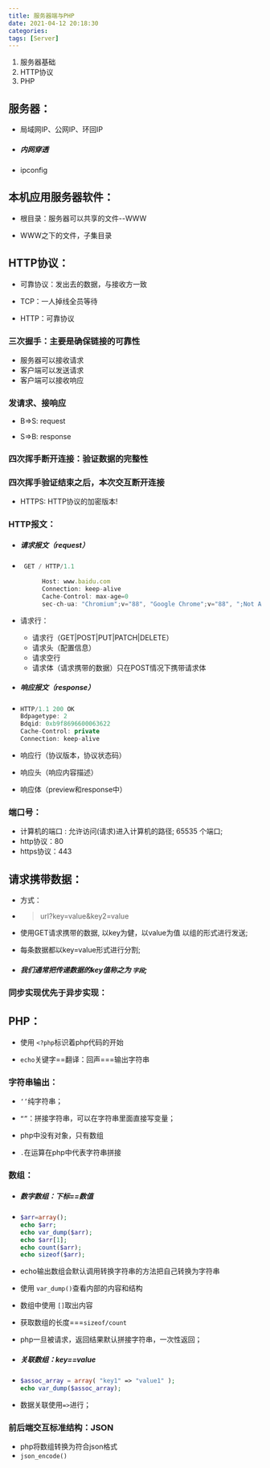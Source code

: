 ```yaml
---
title: 服务器端与PHP
date: 2021-04-12 20:18:30
categories:
tags: [Server]
---
```


1. 服务器基础
2. HTTP协议
3. PHP

<!--more-->

## 服务器：

- 局域网IP、公网IP、环回IP

- ##### 内网穿透

- ipconfig

## 本机应用服务器软件：

- 根目录：服务器可以共享的文件--WWW

- WWW之下的文件，子集目录

## HTTP协议：

- 可靠协议：发出去的数据，与接收方一致

- TCP：一人掉线全员等待

- HTTP：可靠协议

### 三次握手：主要是确保链接的可靠性

- 服务器可以接收请求
- 客户端可以发送请求
- 客户端可以接收响应

### 发请求、接响应

- B=>S: request

- S=>B: response

### 四次挥手断开连接：验证数据的完整性

### 四次挥手验证结束之后，本次交互断开连接

- HTTPS: HTTP协议的加密版本!

### HTTP报文：

- ##### 请求报文（request）

- ```js
   GET / HTTP/1.1
    
        Host: www.baidu.com
        Connection: keep-alive
        Cache-Control: max-age=0
        sec-ch-ua: "Chromium";v="88", "Google Chrome";v="88", ";Not A Brand";v="99"
  ```

- 请求行：

  - 请求行（GET|POST|PUT|PATCH|DELETE）
  - 请求头（配置信息）
  - 请求空行
  - 请求体（请求携带的数据）只在POST情况下携带请求体

- ##### 响应报文（response）

- ```javascript
  HTTP/1.1 200 OK
  Bdpagetype: 2
  Bdqid: 0xb9f8696600063622
  Cache-Control: private
  Connection: keep-alive
  ```

- 响应行（协议版本，协议状态码）

- 响应头（响应内容描述）

- 响应体（preview和response中）

### 端口号：

- 计算机的端口 : 允许访问(请求)进入计算机的路径;  65535 个端口; 
- http协议：80
- https协议：443

## 请求携带数据：

- 方式：

- > url?key=value&key2=value

- 使用GET请求携带的数据, 以key为健，以value为值 以组的形式进行发送; 

- 每条数据都以key=value形式进行分割; 

- ##### 我们通常把传递数据的key值称之为 `字段`;

### 同步实现优先于异步实现：

## PHP：

- 使用 `<?php`标识着php代码的开始

- `echo`关键字==翻译：回声===输出字符串

### 字符串输出：

- `‘’`纯字符串；

- `“”`：拼接字符串，可以在字符串里面直接写变量；

- php中没有对象，只有数组

- `.`在运算在php中代表字符串拼接

### 数组：

- ##### 数字数组：下标==数值

- ```php
  $arr=array();
  echo $arr;
  echo var_dump($arr);
  echo $arr[1];
  echo count($arr);
  echo sizeof($arr);
  ```

- echo输出数组会默认调用转换字符串的方法把自己转换为字符串

- 使用 `var_dump()`查看内部的内容和结构

- 数组中使用 `[]`取出内容

- 获取数组的长度===`sizeof/count`

- php一旦被请求，返回结果默认拼接字符串，一次性返回；

- ##### 关联数组：key==value

- ```php
  $assoc_array = array( "key1" => "value1" );
  echo var_dump($assoc_array);
  ```

- 数据关联使用`=>`进行；

### 前后端交互标准结构：JSON

- php将数组转换为符合json格式
- `json_encode()`